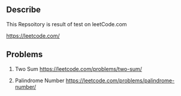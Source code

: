 ## Describe 

This Repsoitory is result of test on leetCode.com

https://leetcode.com/


## Problems 

1. Two Sum https://leetcode.com/problems/two-sum/

9. Palindrome Number https://leetcode.com/problems/palindrome-number/
